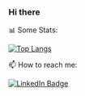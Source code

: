 ### Hi there 



📊 Some Stats:

[![Top Langs](https://github-readme-stats.vercel.app/api/top-langs/?username=anuraghazra&layout=donut-vertical&theme=rose)](https://github.com/anuraghazra/github-readme-stats)

📫 How to reach me: 

<a href="http://www.linkedin.com/in/vanisha-gupta">
    <img src="https://img.shields.io/badge/linkedin-%230077B5.svg?style=for-the-badge&logo=linkedin&logoColor=white" alt="LinkedIn Badge">
</a>


<!--
**V-anisha/V-anisha** is a ✨ _special_ ✨ repository because its `README.md` (this file) appears on your GitHub profile.

Here are some ideas to get you started:

- 🔭 I’m currently working on ...
- 🌱 I’m currently learning ...
- 👯 I’m looking to collaborate on ...
- 🤔 I’m looking for help with ...
- 💬 Ask me about ...
- 📫 How to reach me: ...
- 😄 Pronouns: ...
- ⚡ Fun fact: ...
-->
